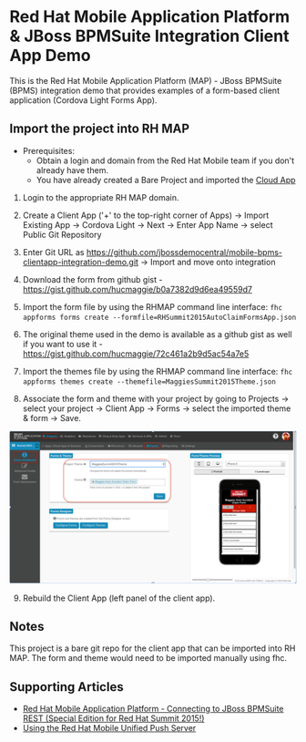 Red Hat Mobile Application Platform & JBoss BPMSuite Integration Client App Demo
================================================================================

This is the Red Hat Mobile Application Platform (MAP) - JBoss BPMSuite (BPMS) integration demo that provides examples of a form-based client application (Cordova Light Forms App).

Import the project into RH MAP
------------------------------
* Prerequisites:
	- Obtain a login and domain from the Red Hat Mobile team if you don't already have them.
	- You have already created a Bare Project and imported the [Cloud App](https://github.com/jbossdemocentral/mobile-bpms-cloudapp-integration-demo)

1. Login to the appropriate RH MAP domain.

2. Create a Client App ('+' to the top-right corner of Apps) -> Import Existing App -> Cordova Light -> Next -> Enter App Name -> select Public Git Repository

3. Enter Git URL as https://github.com/jbossdemocentral/mobile-bpms-clientapp-integration-demo.git -> Import and move onto integration

4. Download the form from github gist - https://gist.github.com/hucmaggie/b0a7382d9d6ea49559d7

5. Import the form file by using the RHMAP command line interface: `fhc appforms forms create --formfile=RHSummit2015AutoClaimFormsApp.json`

6. The original theme used in the demo is available as a github gist as well if you want to use it - https://gist.github.com/hucmaggie/72c461a2b9d5ac54a7e5

7. Import the themes file by using the RHMAP command line interface: `fhc appforms themes create --themefile=MaggiesSummit2015Theme.json`

8. Associate the form and theme with your project by going to Projects -> select your project -> Client App -> Forms -> select the imported theme & form -> Save.

![alt text](https://raw.githubusercontent.com/jbossdemocentral/mobile-bpms-clientapp-integration-demo/master/screenshots/RHMAP%20FormAndTheme.png "RH Form + Theme")  

9. Rebuild the Client App (left panel of the client app).

Notes
-----
This project is a bare git repo for the client app that can be imported into RH MAP.
The form and theme would need to be imported manually using fhc.

Supporting Articles
-------------------
- [Red Hat Mobile Application Platform - Connecting to JBoss BPMSuite REST (Special Edition for Red Hat Summit 2015!)](http://maggiechu-jboss.blogspot.com/2015/06/red-hat-mobile-app-connecting-to-bpms-rest.html)
- [Using the Red Hat Mobile Unified Push Server](http://www.ossmentor.com/2015/07/using-red-hat-mobile-unified-push-server.html)